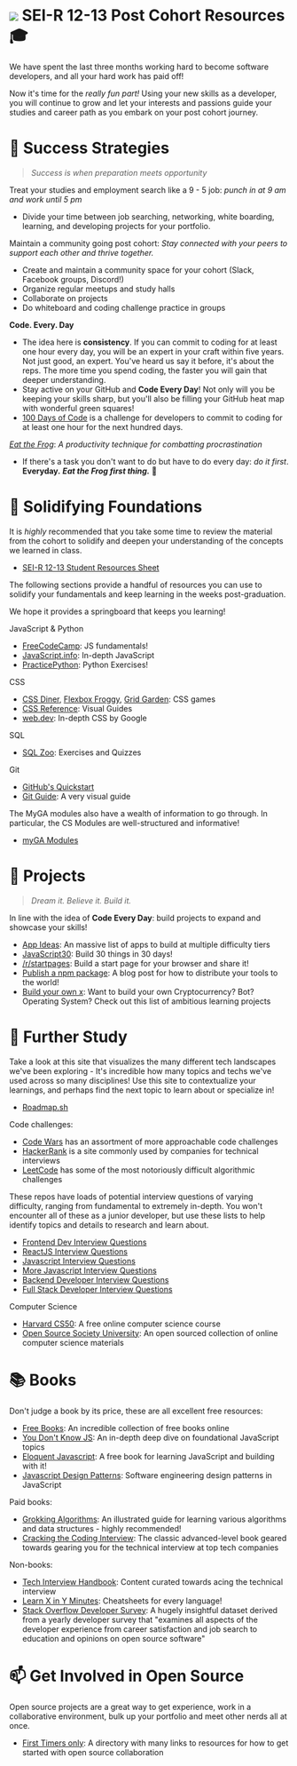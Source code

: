 # ![](https://ga-dash.s3.amazonaws.com/production/assets/logo-9f88ae6c9c3871690e33280fcf557f33.png) SEI-R 12-13 Post Cohort Resources 🎓

We have spent the last three months working hard to become software developers, and all your hard work has paid off! 

Now it's time for the _really fun part!_ Using your new skills as a developer, you will continue to grow and let your interests and passions guide your studies and career path as you embark on your post cohort journey.

# 💫 Success Strategies

> _Success is when preparation meets opportunity_

Treat your studies and employment search like a 9 - 5 job: _punch in at 9 am and work until 5 pm_
- Divide your time between job searching, networking, white boarding, learning, and developing projects for your portfolio.

Maintain a community going post cohort: _Stay connected with your peers to support each other and thrive together._
- Create and maintain a community space for your cohort (Slack, Facebook groups, Discord!)
- Organize regular meetups and study halls
- Collaborate on projects
- Do whiteboard and coding challenge practice in groups

**Code. Every. Day**
- The idea here is **consistency**. If you can commit to coding for at least one hour every day, you will be an expert in your craft within five years. Not just good, an expert. You've heard us say it before, it's about the reps. The more time you spend coding, the faster you will gain that deeper understanding.
- Stay active on your GitHub and **Code Every Day**! Not only will you be keeping your skills sharp, but you'll also be filling your GitHub heat map with wonderful green squares! 
- [100 Days of Code](https://www.100daysofcode.com/) is a challenge for developers to commit to coding for at least one hour for the next hundred days.

[_Eat the Frog_](https://todoist.com/productivity-methods/eat-the-frog): _A productivity technique for combatting procrastination_
- If there's a task you don't want to do but have to do every day: _do it first_. **Everyday.** **_Eat the Frog first thing._** 🐸

# 📖 Solidifying Foundations 

It is _highly_ recommended that you take some time to review the material from the cohort to solidify and deepen your understanding of the concepts we learned in class.

- [SEI-R 12-13 Student Resources Sheet](https://docs.google.com/spreadsheets/d/1Kn6NIHFs3NwGi-0Tg8Fk3E25qKW0xL93nFlgPye4V8s)

The following sections provide a handful of resources you can use to solidify your fundamentals and keep learning in the weeks post-graduation.

We hope it provides a springboard that keeps you learning!

JavaScript & Python
- [FreeCodeCamp](https://www.freecodecamp.org/learn/javascript-algorithms-and-data-structures/): JS fundamentals!
- [JavaScript.info](https://javascript.info/): In-depth JavaScript
- [PracticePython](https://www.practicepython.org/): Python Exercises!

CSS
- [CSS Diner](https://flukeout.github.io/), [Flexbox Froggy](https://flexboxfroggy.com/), [Grid Garden](https://cssgridgarden.com/): CSS games
- [CSS Reference](https://cssreference.io/): Visual Guides
- [web.dev](https://web.dev/learn/css/): In-depth CSS by Google

SQL
- [SQL Zoo](https://sqlzoo.net/wiki/SQL_Tutorial): Exercises and Quizzes

Git
- [GitHub's Quickstart](https://docs.github.com/en/get-started/quickstart/hello-world) 
- [Git Guide](https://rogerdudler.github.io/git-guide/): A very visual guide

The MyGA modules also have a wealth of information to go through. In particular, the CS Modules are well-structured and informative!
- [myGA Modules](my.generalassemb.ly) 

# 🌈 Projects
> _Dream it. Believe it. Build it._

In line with the idea of **Code Every Day**: build projects to expand and showcase your skills! 

- [App Ideas](https://github.com/florinpop17/app-ideas): An massive list of apps to build at multiple difficulty tiers
- [JavaScript30](https://javascript30.com/): Build 30 things in 30 days!
- [/r/startpages](https://www.reddit.com/r/startpages): Build a start page for your browser and share it!
- [Publish a npm package](https://zellwk.com/blog/publish-to-npm/): A blog post for how to distribute your tools to the world!
- [Build your own x](https://github.com/danistefanovic/build-your-own-x): Want to build your own Cryptocurrency? Bot? Operating System? Check out this list of ambitious learning projects

# 🌊 Further Study

Take a look at this site that visualizes the many different tech landscapes we've been exploring - It's incredible how many topics and techs we've used across so many disciplines!
Use this site to contextualize your learnings, and perhaps find the next topic to learn about or specialize in! 
- [Roadmap.sh](https://roadmap.sh)

Code challenges:

- [Code Wars](https://www.codewars.com/) has an assortment of more approachable code challenges
- [HackerRank](https://www.hackerrank.com/) is a site commonly used by companies for technical interviews
- [LeetCode](https://leetcode.com/) has some of the most notoriously difficult algorithmic challenges

These repos have loads of potential interview questions of varying difficulty, ranging from fundamental to extremely in-depth. You won't encounter all of these as a junior developer, but use these lists to help identify topics and details to research and learn about.

- [Frontend Dev Interview Questions](https://github.com/h5bp/Front-end-Developer-Interview-Questions)
- [ReactJS Interview Questions](https://github.com/sudheerj/reactjs-interview-questions)
- [Javascript Interview Questions](https://github.com/ganqqwerty/123-Essential-JavaScript-Interview-Questions)
- [More Javascript Interview Questions](https://github.com/sudheerj/javascript-interview-questions)
- [Backend Developer Interview Questions](https://github.com/arialdomartini/Back-End-Developer-Interview-Questions)
- [Full Stack Developer Interview Questions](https://github.com/indy256/Full-stack-Developer-Interview-Questions-and-Answers)

Computer Science

- [Harvard CS50](https://pll.harvard.edu/course/cs50-introduction-computer-science?delta=0): A free online computer science course
- [Open Source Society University](https://github.com/ossu/computer-science): An open sourced collection of online computer science materials

# 📚 Books

Don't judge a book by its price, these are all excellent free resources:
- [Free Books](https://github.com/EbookFoundation/free-programming-books/blob/main/books/free-programming-books-langs.md): An incredible collection of free books online
- [You Don't Know JS](https://github.com/getify/You-Dont-Know-JS/tree/1st-ed): An in-depth deep dive on foundational JavaScript topics
- [Eloquent Javascript](https://eloquentjavascript.net/): A free book for learning JavaScript and building with it!
- [Javascript Design Patterns](https://www.patterns.dev/posts/classic-design-patterns/): Software engineering design patterns in JavaScript

Paid books:
- [Grokking Algorithms](https://www.amazon.com/Grokking-Algorithms-illustrated-programmers-curious/dp/1617292230/): An illustrated guide for learning various algorithms and data structures - highly recommended!
- [Cracking the Coding Interview](https://www.amazon.com/Cracking-Coding-Interview-Programming-Questions/dp/0984782850/): The classic advanced-level book geared towards gearing you for the technical interview at top tech companies

Non-books:
- [Tech Interview Handbook](https://techinterviewhandbook.org/): Content curated towards acing the technical interview
- [Learn X in Y Minutes](https://learnxinyminutes.com/): Cheatsheets for every language!
- [Stack Overflow Developer Survey](https://insights.stackoverflow.com/survey/2021): A hugely insightful dataset derived from a yearly developer survey that "examines all aspects of the developer experience from career satisfaction and job search to education and opinions on open source software"

# 📫 Get Involved in Open Source

Open source projects are a great way to get experience, work in a collaborative environment, bulk up your portfolio and meet other nerds all at once.

- [First Timers only](https://www.firsttimersonly.com/): A directory with many links to resources for how to get started with open source collaboration
